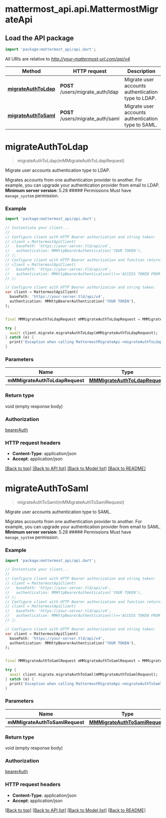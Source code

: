 # mattermost_api.api.MattermostMigrateApi

## Load the API package
```dart
import 'package:mattermost_api/api.dart';
```

All URIs are relative to *http://your-mattermost-url.com/api/v4*

Method | HTTP request | Description
------------- | ------------- | -------------
[**migrateAuthToLdap**](MattermostMigrateApi.md#migrateauthtoldap) | **POST** /users/migrate_auth/ldap | Migrate user accounts authentication type to LDAP.
[**migrateAuthToSaml**](MattermostMigrateApi.md#migrateauthtosaml) | **POST** /users/migrate_auth/saml | Migrate user accounts authentication type to SAML.


# **migrateAuthToLdap**
> migrateAuthToLdap(mMMigrateAuthToLdapRequest)

Migrate user accounts authentication type to LDAP.

Migrates accounts from one authentication provider to another. For example, you can upgrade your authentication provider from email to LDAP. __Minimum server version__: 5.28 ##### Permissions Must have `manage_system` permission. 

### Example
```dart
import 'package:mattermost_api/api.dart';

// Instantiate your client...
//
// Configure client with HTTP Bearer authorization and string token:
// client = MattermostApiClient(
//   basePath: 'https://your-server.tld/api/v4',
//   authentication: MMHttpBearerAuthentication('YOUR TOKEN'),
// );
// Configure client with HTTP Bearer authorization and function returning a string:
// client = MattermostApiClient(
//   basePath: 'https://your-server.tld/api/v4',
//   authentication: MMHttpBearerAuthentication(()=>'ACCESS TOKEN FROM FUNCTION'),
// );

// Configure client with HTTP Bearer authorization and string token:
var client = MattermostApiClient(
  basePath: 'https://your-server.tld/api/v4',
  authentication: MMHttpBearerAuthentication('YOUR TOKEN'),
);


final MMMigrateAuthToLdapRequest mMMigrateAuthToLdapRequest = MMMigrateAuthToLdapRequest(); // MMMigrateAuthToLdapRequest | 

try {
  await client.migrate.migrateAuthToLdap(mMMigrateAuthToLdapRequest);
} catch (e) {
  print('Exception when calling MattermostMigrateApi->migrateAuthToLdap: $e\n');
}

```

### Parameters

Name | Type | Description  | Notes
------------- | ------------- | ------------- | -------------
 **mMMigrateAuthToLdapRequest** | [**MMMigrateAuthToLdapRequest**](MMMigrateAuthToLdapRequest.md)|  | [optional] 

### Return type

void (empty response body)

### Authorization

[bearerAuth](../GENERATED_README.md#bearerAuth)

### HTTP request headers

 - **Content-Type**: application/json
 - **Accept**: application/json

[[Back to top]](#) [[Back to API list]](../GENERATED_README.md#documentation-for-api-endpoints) [[Back to Model list]](../GENERATED_README.md#documentation-for-models) [[Back to README]](../GENERATED_README.md)

# **migrateAuthToSaml**
> migrateAuthToSaml(mMMigrateAuthToSamlRequest)

Migrate user accounts authentication type to SAML.

Migrates accounts from one authentication provider to another. For example, you can upgrade your authentication provider from email to SAML. __Minimum server version__: 5.28 ##### Permissions Must have `manage_system` permission. 

### Example
```dart
import 'package:mattermost_api/api.dart';

// Instantiate your client...
//
// Configure client with HTTP Bearer authorization and string token:
// client = MattermostApiClient(
//   basePath: 'https://your-server.tld/api/v4',
//   authentication: MMHttpBearerAuthentication('YOUR TOKEN'),
// );
// Configure client with HTTP Bearer authorization and function returning a string:
// client = MattermostApiClient(
//   basePath: 'https://your-server.tld/api/v4',
//   authentication: MMHttpBearerAuthentication(()=>'ACCESS TOKEN FROM FUNCTION'),
// );

// Configure client with HTTP Bearer authorization and string token:
var client = MattermostApiClient(
  basePath: 'https://your-server.tld/api/v4',
  authentication: MMHttpBearerAuthentication('YOUR TOKEN'),
);


final MMMigrateAuthToSamlRequest mMMigrateAuthToSamlRequest = MMMigrateAuthToSamlRequest(); // MMMigrateAuthToSamlRequest | 

try {
  await client.migrate.migrateAuthToSaml(mMMigrateAuthToSamlRequest);
} catch (e) {
  print('Exception when calling MattermostMigrateApi->migrateAuthToSaml: $e\n');
}

```

### Parameters

Name | Type | Description  | Notes
------------- | ------------- | ------------- | -------------
 **mMMigrateAuthToSamlRequest** | [**MMMigrateAuthToSamlRequest**](MMMigrateAuthToSamlRequest.md)|  | [optional] 

### Return type

void (empty response body)

### Authorization

[bearerAuth](../GENERATED_README.md#bearerAuth)

### HTTP request headers

 - **Content-Type**: application/json
 - **Accept**: application/json

[[Back to top]](#) [[Back to API list]](../GENERATED_README.md#documentation-for-api-endpoints) [[Back to Model list]](../GENERATED_README.md#documentation-for-models) [[Back to README]](../GENERATED_README.md)

